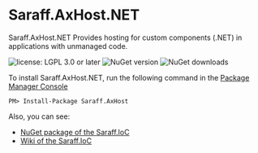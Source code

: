 # Saraff.AxHost.NET
Saraff.AxHost.NET Provides hosting for custom components (.NET) in applications with unmanaged code.

![license: LGPL 3.0 or later](https://img.shields.io/badge/license-LGPL%203.0%20or%20later-blue?style=flat&logo=git) ![NuGet version](https://img.shields.io/nuget/v/Saraff.AxHost.svg?style=flat&logo=nuget) ![NuGet downloads](https://img.shields.io/nuget/dt/Saraff.AxHost.svg?style=flat&logo=nuget)

To install Saraff.AxHost.NET, run the following command in the [Package Manager Console](https://docs.nuget.org/docs/start-here/using-the-package-manager-console)
```
PM> Install-Package Saraff.AxHost
```
Also, you can see: 
* [NuGet package of the Saraff.IoC](https://www.nuget.org/packages/Saraff.AxHost/)
* [Wiki of the Saraff.IoC](https://saraff-9eb1047a4beb4cef8506b29ba325bd5a.github.io/saraffaxhost/)
